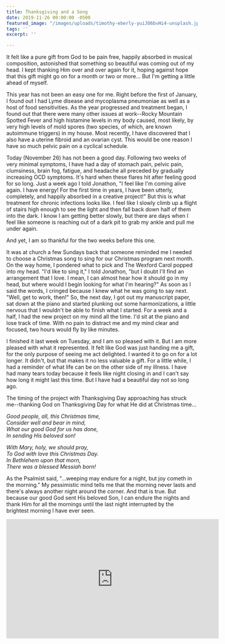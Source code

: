 ```yaml
---
title: Thanksgiving and a Song
date: 2019-11-26 00:00:00 -0500
featured_image: "/images/uploads/timothy-eberly-yuiJO6bvHi4-unsplash.jpg"
tags: ''
excerpt: ''

---
```

It felt like a pure gift from God to be pain free, happily absorbed in musical composition, astonished that something so beautiful was coming out of my head. I kept thanking Him over and over again for it, hoping against hope that this gift might go on for a month or two or more... But I'm getting a little ahead of myself.

This year has not been an easy one for me. Right before the first of January, I found out I had Lyme disease and mycoplasma pneumoniae as well as a host of food sensitivities. As the year progressed and treatment began, I found out that there were many other issues at work--Rocky Mountain Spotted Fever and high histamine levels in my body caused, most likely, by very high levels of mold spores (two species, of which, are known autoimmune triggers) in my house. Most recently, I have discovered that I also have a uterine fibroid and an ovarian cyst. This would be one reason I have so much pelvic pain on a cyclical schedule.

Today  (November 26) has not been a good day. Following two weeks of very minimal symptoms, I have had a day of stomach pain, pelvic pain, clumsiness, brain fog, fatigue, and headache all preceded by gradually increasing OCD symptoms. It's hard when these flares hit after feeling good for so long. Just a week ago I told Jonathon, "I feel like I'm coming alive again. I have energy! For the first time in years, I have been utterly, completely, and happily absorbed in a creative project!" But this is what treatment for chronic infections looks like. I feel like I slowly climb up a flight of stairs high enough to see the light and then fall back down half of them into the dark. I know I am getting better slowly, but there are days when I feel like someone is reaching out of a dark pit to grab my ankle and pull me under again.

And yet, I am so thankful for the two weeks before this one.

 It was at church a few Sundays back that someone reminded me I needed to choose a Christmas song to sing for our Christmas program next month. On the way home, I pondered what to pick and The Wexford Carol popped into my head. "I'd like to sing it," I told Jonathon, "but I doubt I'll find an arrangement that I love. I mean, I can almost hear how it should go in my head, but where would I begin looking for what I'm hearing?" As soon as I said the words, I cringed because I knew what he was going to say next. "Well, get to work, then!" So, the next day, I got out my manuscript paper, sat down at the piano and started plunking out some harmonizations, a little nervous that I wouldn't be able to finish what I started. For a week and a half, I had the new project on my mind all the time. I'd sit at the piano and lose track of time. With no pain to distract me and my mind clear and focused, two hours would fly by like minutes.

I finished it last week on Tuesday, and I am so pleased with it. But I am more pleased with what it represented. It felt like God was just handing me a gift, for the only purpose of seeing me act delighted. I wanted it to go on for a lot longer. It didn't, but that makes it no less valuable a gift. For a little while, I had a reminder of what life can be on the other side of my illness.  I have had many tears today because it feels like night closing in and I can't say how long it might last this time. But I have had a beautiful day not so long ago.

The timing of the project with Thanksgiving Day approaching has struck me--thanking God on Thanksgiving Day for what He did at Christmas time...

_Good people, all, this Christmas time,  
Consider well and bear in mind,  
What our good God for us has done,  
In sending His beloved son!_

_With Mary, holy, we should pray,  
To God with love this Christmas Day.  
In Bethlehem upon that morn,  
There was a blessed Messiah born!_

As the Psalmist said, "...weeping may endure for a night, but joy cometh in the morning." My pessimistic mind tells me that the morning never lasts and there's always another night around the corner. And that is true. But because our good God sent His beloved Son, I can endure the nights and thank Him for all the mornings until the last night interrupted by the brightest morning I have ever seen.

<iframe width="560" height="315" src="https://www.youtube.com/embed/vcquUPrRkVg" frameborder="0" allow="accelerometer; autoplay; encrypted-media; gyroscope; picture-in-picture" allowfullscreen></iframe>